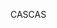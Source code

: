 <span data-ttu-id="48a21-101">CAS</span><span class="sxs-lookup"><span data-stu-id="48a21-101">CAS</span></span>